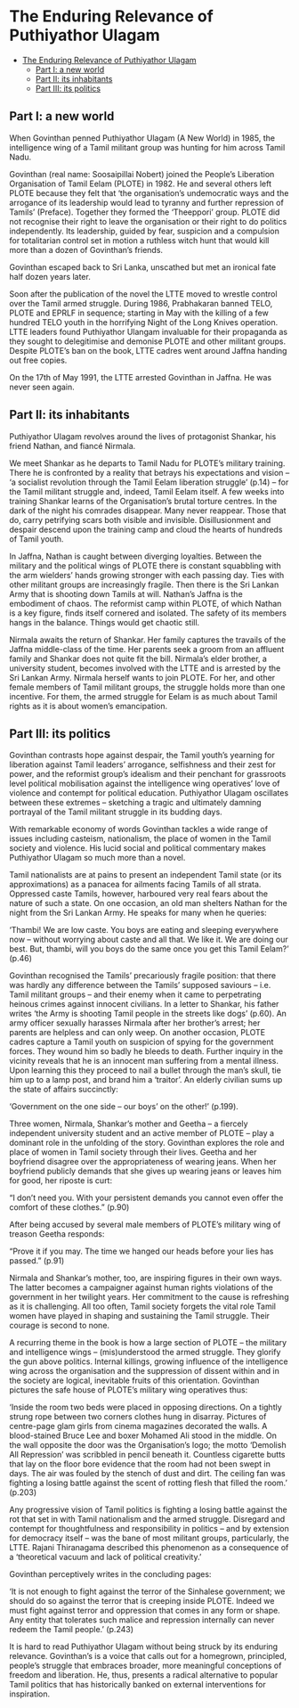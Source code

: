 # The Enduring Relevance of Puthiyathor Ulagam

- [The Enduring Relevance of Puthiyathor Ulagam](#the-enduring-relevance-of-puthiyathor-ulagam)
  - [Part I: a new world](#part-i-a-new-world)
  - [Part II: its inhabitants](#part-ii-its-inhabitants)
  - [Part III: its politics](#part-iii-its-politics)


## Part I: a new world

When Govinthan penned Puthiyathor Ulagam (A New World) in 1985, the intelligence wing of a Tamil militant group was hunting for him across Tamil Nadu.

Govinthan (real name: Soosaipillai Nobert) joined the People’s Liberation Organisation of Tamil Eelam (PLOTE) in 1982. He and several others left PLOTE because they felt that ‘the organisation’s undemocratic ways and the arrogance of its leadership would lead to tyranny and further repression of Tamils’ (Preface). Together they formed the ‘Theeppori’ group. PLOTE did not recognise their right to leave the organisation or their right to do politics independently. Its leadership, guided by fear, suspicion and a compulsion for totalitarian control set in motion a ruthless witch hunt that would kill more than a dozen of Govinthan’s friends.

Govinthan escaped back to Sri Lanka, unscathed but met an ironical fate half dozen years later.

Soon after the publication of the novel the LTTE moved to wrestle control over the Tamil armed struggle. During 1986, Prabhakaran banned TELO, PLOTE and EPRLF in sequence; starting in May with the killing of a few hundred TELO youth in the horrifying Night of the Long Knives operation. LTTE leaders found Puthiyathor Ulangam invaluable for their propaganda as they sought to delegitimise and demonise PLOTE and other militant groups. Despite PLOTE’s ban on the book, LTTE cadres went around Jaffna handing out free copies.

On the 17th of May 1991, the LTTE arrested Govinthan in Jaffna. He was never seen again.

## Part II: its inhabitants

Puthiyathor Ulagam revolves around the lives of protagonist Shankar, his friend Nathan, and fiancé Nirmala.

We meet Shankar as he departs to Tamil Nadu for PLOTE’s military training. There he is confronted by a reality that betrays his expectations and vision – ‘a socialist revolution through the Tamil Eelam liberation struggle’ (p.14) – for the Tamil militant struggle and, indeed, Tamil Eelam itself. A few weeks into training Shankar learns of the Organisation’s brutal torture centres. In the dark of the night his comrades disappear. Many never reappear. Those that do, carry petrifying scars both visible and invisible. Disillusionment and despair descend upon the training camp and cloud the hearts of hundreds of Tamil youth.

In Jaffna, Nathan is caught between diverging loyalties. Between the military and the political wings of PLOTE there is constant squabbling with the arm wielders’ hands growing stronger with each passing day. Ties with other militant groups are increasingly fragile. Then there is the Sri Lankan Army that is shooting down Tamils at will. Nathan’s Jaffna is the embodiment of chaos. The reformist camp within PLOTE, of which Nathan is a key figure, finds itself cornered and isolated. The safety of its members hangs in the balance. Things would get chaotic still.

Nirmala awaits the return of Shankar. Her family captures the travails of the Jaffna middle-class of the time. Her parents seek a groom from an affluent family and Shankar does not quite fit the bill. Nirmala’s elder brother, a university student, becomes involved with the LTTE and is arrested by the Sri Lankan Army. Nirmala herself wants to join PLOTE. For her, and other female members of Tamil militant groups, the struggle holds more than one incentive. For them, the armed struggle for Eelam is as much about Tamil rights as it is about women’s emancipation.

## Part III: its politics 

Govinthan contrasts hope against despair, the Tamil youth’s yearning for liberation against Tamil leaders’ arrogance, selfishness and their zest for power, and the reformist group’s idealism and their penchant for grassroots level political mobilisation against the intelligence wing operatives’ love of violence and contempt for political education. Puthiyathor Ulagam oscillates between these extremes – sketching a tragic and ultimately damning portrayal of the Tamil militant struggle in its budding days.

With remarkable economy of words Govinthan tackles a wide range of issues including casteism, nationalism, the place of women in the Tamil society and violence. His lucid social and political commentary makes Puthiyathor Ulagam so much more than a novel.

Tamil nationalists are at pains to present an independent Tamil state (or its approximations) as a panacea for ailments facing Tamils of all strata. Oppressed caste Tamils, however, harboured very real fears about the nature of such a state. On one occasion, an old man shelters Nathan for the night from the Sri Lankan Army. He speaks for many when he queries:

‘Thambi! We are low caste. You boys are eating and sleeping everywhere now – without worrying about caste and all that. We like it. We are doing our best. But, thambi, will you boys do the same once you get this Tamil Eelam?’ (p.46)

Govinthan recognised the Tamils’ precariously fragile position: that there was hardly any difference between the Tamils’ supposed saviours – i.e. Tamil militant groups – and their enemy when it came to perpetrating heinous crimes against innocent civilians. In a letter to Shankar, his father writes ‘the Army is shooting Tamil people in the streets like dogs’ (p.60). An army officer sexually harasses Nirmala after her brother’s arrest; her parents are helpless and can only weep. On another occasion, PLOTE cadres capture a Tamil youth on suspicion of spying for the government forces. They wound him so badly he bleeds to death. Further inquiry in the vicinity reveals that he is an innocent man suffering from a mental illness. Upon learning this they proceed to nail a bullet through the man’s skull, tie him up to a lamp post, and brand him a ‘traitor’. An elderly civilian sums up the state of affairs succinctly:

‘Government on the one side – our boys’ on the other!’ (p.199).

Three women, Nirmala, Shankar’s mother and Geetha – a fiercely independent university student and an active member of PLOTE – play a dominant role in the unfolding of the story. Govinthan explores the role and place of women in Tamil society through their lives. Geetha and her boyfriend disagree over the appropriateness of wearing jeans. When her boyfriend publicly demands that she gives up wearing jeans or leaves him for good, her riposte is curt:

“I don’t need you. With your persistent demands you cannot even offer the comfort of these clothes.” (p.90)

After being accused by several male members of PLOTE’s military wing of treason Geetha responds:

“Prove it if you may. The time we hanged our heads before your lies has passed.” (p.91)

Nirmala and Shankar’s mother, too, are inspiring figures in their own ways. The latter becomes a campaigner against human rights violations of the government in her twilight years. Her commitment to the cause is refreshing as it is challenging. All too often, Tamil society forgets the vital role Tamil women have played in shaping and sustaining the Tamil struggle. Their courage is second to none.

A recurring theme in the book is how a large section of PLOTE – the military and intelligence wings – (mis)understood the armed struggle. They glorify the gun above politics. Internal killings, growing influence of the intelligence wing across the organisation and the suppression of dissent within and in the society are logical, inevitable fruits of this orientation. Govinthan pictures the safe house of PLOTE’s military wing operatives thus:

‘Inside the room two beds were placed in opposing directions. On a tightly strung rope between two corners clothes hung in disarray. Pictures of centre-page glam girls from cinema magazines decorated the walls. A blood-stained Bruce Lee and boxer Mohamed Ali stood in the middle. On the wall opposite the door was the Organisation’s logo; the motto ‘Demolish All Repression’ was scribbled in pencil beneath it. Countless cigarette butts that lay on the floor bore evidence that the room had not been swept in days. The air was fouled by the stench of dust and dirt. The ceiling fan was fighting a losing battle against the scent of rotting flesh that filled the room.’ (p.203)

Any progressive vision of Tamil politics is fighting a losing battle against the rot that set in with Tamil nationalism and the armed struggle. Disregard and contempt for thoughtfulness and responsibility in politics – and by extension for democracy itself – was the bane of most militant groups, particularly, the LTTE. Rajani Thiranagama described this phenomenon as a consequence of a ‘theoretical vacuum and lack of political creativity.’

Govinthan perceptively writes in the concluding pages:

‘It is not enough to fight against the terror of the Sinhalese government; we should do so against the terror that is creeping inside PLOTE. Indeed we must fight against terror and oppression that comes in any form or shape. Any entity that tolerates such malice and repression internally can never redeem the Tamil people.’ (p.243)

It is hard to read Puthiyathor Ulagam without being struck by its enduring relevance. Govinthan’s is a voice that calls out for a homegrown, principled, people’s struggle that embraces broader, more meaningful conceptions of freedom and liberation. He, thus, presents a radical alternative to popular Tamil politics that has historically banked on external interventions for inspiration.